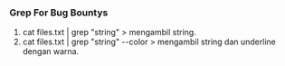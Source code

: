 ### Grep For Bug Bountys

1. cat files.txt | grep "string" > mengambil string.
2. cat files.txt | grep "string" --color > mengambil string dan underline dengan warna.
